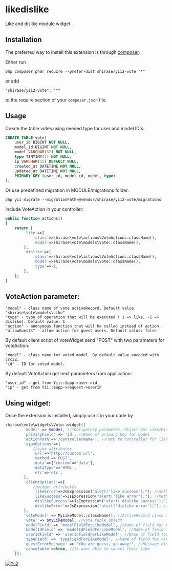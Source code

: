likedislike
===========
Like and dislike module widget

Installation
------------

The preferred way to install this extension is through [composer](http://getcomposer.org/download/).

Either run

```
php composer.phar require --prefer-dist shirase/yii2-vote "*"
```

or add

```
"shirase/yii2-vote": "*"
```

to the require section of your `composer.json` file.


Usage
-----

Create the table votes using needed type for user and model ID's:
```sql
CREATE TABLE vote(
	user_id BIGINT NOT NULL,
	model_id BIGINT NOT NULL,
	model VARCHAR(32) NOT NULL,
	type TINYINT(1) NOT NULL,
	ip VARCHAR(15) DEFAULT NULL,
	created_at DATETIME NOT NULL,
	updated_at DATETIME NOT NULL,
	PRIMARY KEY (user_id, model_id, model, type)
);
```
Or use predefined migration in MODULE/migrations folder.

```
php yii migrate --migrationPath=@vendor/shirase/yii2-vote/migrations
```

Include VoteAction in your controller:

```php
public function actions()
{
    return [
        'like'=>[
            'class'=>shirase\vote\actions\VoteAction::className(),
            'model'=>shirase\vote\models\Vote::className(),
        ],
        'dislike'=>[
            'class'=>shirase\vote\actions\VoteAction::className(),
            'model'=>shirase\vote\models\Vote::className(),
            'type'=>-1,
        ],
    ];
}
```

VoteAction parameter:
---------------------
	"model" - class name of vote activeRecord. Default value: "shirase\vote\models\Like"
	"type" - type of operation that will be executed ( 1 => like, -1 => dislike). Default value: 1
	"action" - anonymous function that will be called instead of action.
	"allowGuests" - allow action for guest users. Default value: false
	
By default client script of voteWidget send "POST" with two parameters for voteAction:

	"model" - class name for voted model. By default value encoded with crc32.
	"id" - ID for voted model.

By default VoteAction get next parameters from application:

	"user_id" - get from Yii::$app->user->id
	"ip" - get from Yii::$app->request->userIP

Using widget:
-------------

Once the extension is installed, simply use it in your code by  :

```php
shirase\vote\widgets\Vote::widget([
        'model' => $model, //*Obligatory parameter. Object for Like/Dislike.
        'primaryField' => 'id', //Name of primary key for model
        'actionPath'=>'/controllerName/', //Path to controller for like/dislike action. E.g. '/site/' for action '/site/like'
        'ajaxOptions'=>[
            //ajax attributes
            'url'=>"http://custom.url",
            'method'=>'POST',
            'data'=>['custom'=>'data'],
            'dataType'=>'HTML',
            'etc'=>'etc',
        ],
        'clientOptions'=>[
            //widget attributes
            'likeError'=>JsExpression("alert('like success');"); //method on ajax like error
            'likeSuccess'=>JsExpression("alert('like error');"); //method on ajax like success
            'dislikeSuccess'=>JsExpression("alert('dislike success');"); //method on ajax dislike success
            'dislikeError'=>JsExpression("alert('dislike error');"); //method on ajax dislike error
        ],
        'voteModel' => MyLikeModel::className(), //ActiveRecord class of table for storing vote data.
        'vote' => $myLikeModel, //Vote table object
        'modelField' => 'modelFieldForLikeModel', //Name of field for Vote table in wich store model identifier
        'modelIdField' => 'modelIdFieldForLikeModel', //Name of field for Vote table in wich store model primary key
        'userIdField' => 'userIdFieldForLikeModel', //Name of field for Vote table in wich store user identifier
        'typeField' => 'typeFieldForLikeModel', //Name of field for Vote table in wich store vote type
        'guestErrorMessage' => "You are guest, go away!", //Message displaying instead of widget for guest users
        'cancelable'=>true, //Is user able to cancel their like
    ]);
```
[![Yii2](https://img.shields.io/badge/Powered_by-Yii_Framework-green.svg?style=flat)](http://www.yiiframework.com/)
